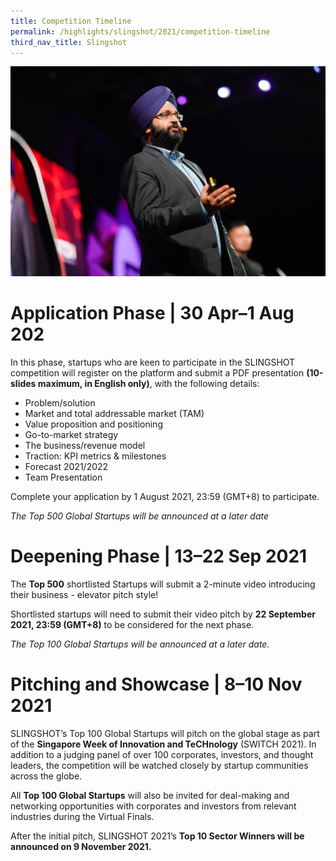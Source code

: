 ```yaml
---
title: Competition Timeline
permalink: /highlights/slingshot/2021/competition-timeline
third_nav_title: Slingshot
---
```

![](/images/SLINGSHOT%203.jpg)

# Application Phase | 30 Apr–1 Aug 202
In this phase, startups who are keen to participate in the SLINGSHOT competition will register on the platform and submit a PDF presentation **(10-slides maximum, in English only)**, with the following details:

* Problem/solution
* Market and total addressable market (TAM)
* Value proposition and positioning
* Go-to-market strategy
* The business/revenue model
* Traction: KPI metrics & milestones
* Forecast 2021/2022
* Team Presentation

Complete your application by 1 August 2021, 23:59 (GMT+8) to participate.

*The Top 500 Global Startups will be announced at a later date*

# Deepening Phase | 13–22 Sep 2021
The **Top 500** shortlisted Startups will submit a 2-minute video introducing their business - elevator pitch style!

Shortlisted startups will need to submit their video pitch by **22 September 2021, 23:59 (GMT+8)** to be considered for the next phase.

*The Top 100 Global Startups will be announced at a later date.*

# Pitching and Showcase | 8–10 Nov 2021
SLINGSHOT’s Top 100 Global Startups will pitch on the global stage as part of the **Singapore Week of Innovation and TeCHnology** (SWITCH 2021). In addition to a judging panel of over 100 corporates, investors, and thought leaders, the competition will be watched closely by startup communities across the globe.

All **Top 100 Global Startups** will also be invited for deal-making and networking opportunities with corporates and investors from relevant industries during the Virtual Finals.

After the initial pitch, SLINGSHOT 2021’s **Top 10 Sector Winners will be announced on 9 November 2021.**


